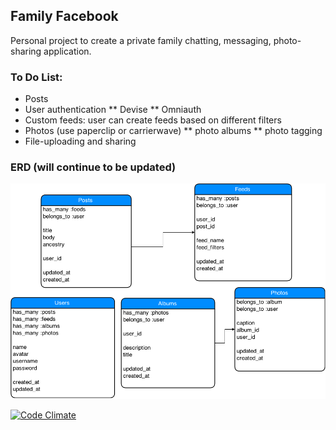 ## Family Facebook

Personal project to create a private family chatting, messaging, photo-sharing application.

### To Do List:

* Posts
* User authentication
** Devise
** Omniauth
* Custom feeds: user can create feeds based on different filters
* Photos (use paperclip or carrierwave)
** photo albums
** photo tagging
* File-uploading and sharing

### ERD (will continue to be updated)

![entity-relationship diagram](family-facebook.png)

[![Code Climate](https://codeclimate.com/github/jacindaz/family-facebook/badges/gpa.svg)](https://codeclimate.com/github/jacindaz/family-facebook)
